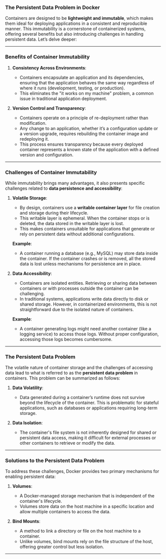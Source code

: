 ### The Persistent Data Problem in Docker

Containers are designed to be **lightweight and immutable**, which makes them ideal for deploying applications in a consistent and reproducible manner. This immutability is a cornerstone of containerized systems, offering several benefits but also introducing challenges in handling persistent data. Let’s delve deeper:

---

### **Benefits of Container Immutability**
1. **Consistency Across Environments**:
   - Containers encapsulate an application and its dependencies, ensuring that the application behaves the same way regardless of where it runs (development, testing, or production).
   - This eliminates the "it works on my machine" problem, a common issue in traditional application deployment.

2. **Version Control and Transparency**:
   - Containers operate on a principle of re-deployment rather than modification.
   - Any change to an application, whether it’s a configuration update or a version upgrade, requires rebuilding the container image and redeploying it.
   - This process ensures transparency because every deployed container represents a known state of the application with a defined version and configuration.

---

### **Challenges of Container Immutability**
While immutability brings many advantages, it also presents specific challenges related to **data persistence and accessibility**:

1. **Volatile Storage**:
   - By design, containers use a **writable container layer** for file creation and storage during their lifecycle.
   - This writable layer is ephemeral. When the container stops or is deleted, the data stored in the writable layer is lost.
   - This makes containers unsuitable for applications that generate or rely on persistent data without additional configurations.

   **Example**: 
   - A container running a database (e.g., MySQL) may store data inside the container. If the container crashes or is removed, all the stored data is lost unless mechanisms for persistence are in place.

2. **Data Accessibility**:
   - Containers are isolated entities. Retrieving or sharing data between containers or with processes outside the container can be challenging.
   - In traditional systems, applications write data directly to disk or shared storage. However, in containerized environments, this is not straightforward due to the isolated nature of containers.

   **Example**:
   - A container generating logs might need another container (like a logging service) to access those logs. Without proper configuration, accessing those logs becomes cumbersome.

---

### **The Persistent Data Problem**
The volatile nature of container storage and the challenges of accessing data lead to what is referred to as the **persistent data problem** in containers. This problem can be summarized as follows:

1. **Data Volatility**: 
   - Data generated during a container’s runtime does not survive beyond the lifecycle of the container. This is problematic for stateful applications, such as databases or applications requiring long-term storage.

2. **Data Isolation**:
   - The container's file system is not inherently designed for shared or persistent data access, making it difficult for external processes or other containers to retrieve or modify the data.

---

### **Solutions to the Persistent Data Problem**
To address these challenges, Docker provides two primary mechanisms for enabling persistent data:

1. **Volumes**:
   - A Docker-managed storage mechanism that is independent of the container's lifecycle.
   - Volumes store data on the host machine in a specific location and allow multiple containers to access the data.

2. **Bind Mounts**:
   - A method to link a directory or file on the host machine to a container.
   - Unlike volumes, bind mounts rely on the file structure of the host, offering greater control but less isolation.

---
